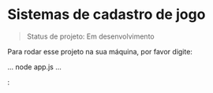 # Sistemas de cadastro de jogo

> Status de projeto: Em desenvolvimento

Para rodar esse projeto na sua máquina, por favor digite:

...
node app.js
...

:
